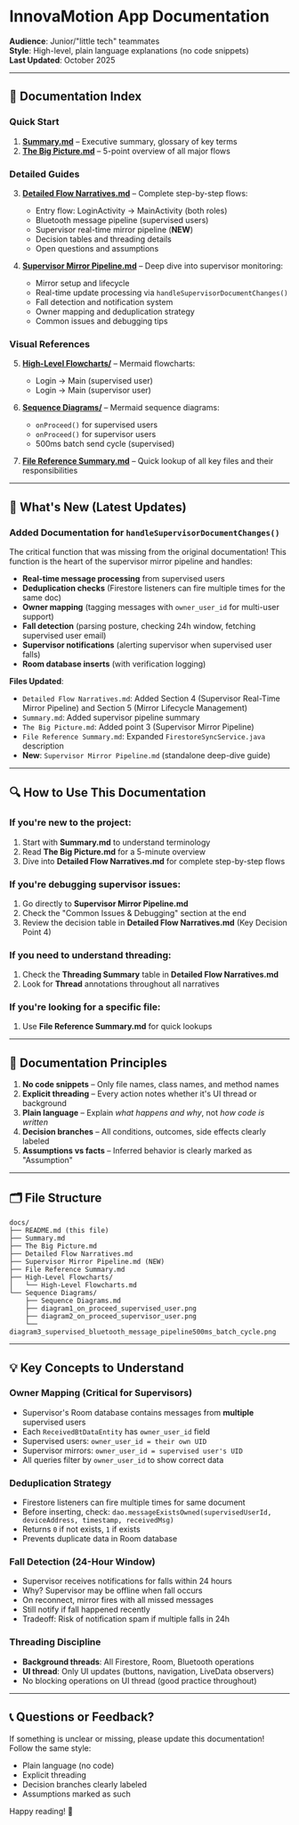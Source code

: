 # InnovaMotion App Documentation

**Audience**: Junior/"little tech" teammates  
**Style**: High-level, plain language explanations (no code snippets)  
**Last Updated**: October 2025

---

## 📑 Documentation Index

### Quick Start

1. **[Summary.md](Summary.md)** – Executive summary, glossary of key terms
2. **[The Big Picture.md](The%20Big%20Picture.md)** – 5-point overview of all major flows

### Detailed Guides

3. **[Detailed Flow Narratives.md](Detailed%20Flow%20Narratives.md)** – Complete step-by-step flows:
   - Entry flow: LoginActivity → MainActivity (both roles)
   - Bluetooth message pipeline (supervised users)
   - Supervisor real-time mirror pipeline (**NEW**)
   - Decision tables and threading details
   - Open questions and assumptions

4. **[Supervisor Mirror Pipeline.md](Supervisor%20Mirror%20Pipeline.md)** – Deep dive into supervisor monitoring:
   - Mirror setup and lifecycle
   - Real-time update processing via `handleSupervisorDocumentChanges()`
   - Fall detection and notification system
   - Owner mapping and deduplication strategy
   - Common issues and debugging tips

### Visual References

5. **[High-Level Flowcharts/](High-Level%20Flowcharts/)** – Mermaid flowcharts:
   - Login → Main (supervised user)
   - Login → Main (supervisor user)

6. **[Sequence Diagrams/](Sequence%20Diagrams/)** – Mermaid sequence diagrams:
   - `onProceed()` for supervised users
   - `onProceed()` for supervisor users
   - 500ms batch send cycle (supervised)

7. **[File Reference Summary.md](File%20Reference%20Summary.md)** – Quick lookup of all key files and their responsibilities

---

## 🎯 What's New (Latest Updates)

### Added Documentation for `handleSupervisorDocumentChanges()`

The critical function that was missing from the original documentation! This function is the heart of the supervisor mirror pipeline and handles:

- **Real-time message processing** from supervised users
- **Deduplication checks** (Firestore listeners can fire multiple times for the same doc)
- **Owner mapping** (tagging messages with `owner_user_id` for multi-user support)
- **Fall detection** (parsing posture, checking 24h window, fetching supervised user email)
- **Supervisor notifications** (alerting supervisor when supervised user falls)
- **Room database inserts** (with verification logging)

**Files Updated**:
- `Detailed Flow Narratives.md`: Added Section 4 (Supervisor Real-Time Mirror Pipeline) and Section 5 (Mirror Lifecycle Management)
- `Summary.md`: Added supervisor pipeline summary
- `The Big Picture.md`: Added point 3 (Supervisor Mirror Pipeline)
- `File Reference Summary.md`: Expanded `FirestoreSyncService.java` description
- **New**: `Supervisor Mirror Pipeline.md` (standalone deep-dive guide)

---

## 🔍 How to Use This Documentation

### If you're new to the project:
1. Start with **Summary.md** to understand terminology
2. Read **The Big Picture.md** for a 5-minute overview
3. Dive into **Detailed Flow Narratives.md** for complete step-by-step flows

### If you're debugging supervisor issues:
1. Go directly to **Supervisor Mirror Pipeline.md**
2. Check the "Common Issues & Debugging" section at the end
3. Review the decision table in **Detailed Flow Narratives.md** (Key Decision Point 4)

### If you need to understand threading:
1. Check the **Threading Summary** table in **Detailed Flow Narratives.md**
2. Look for **Thread** annotations throughout all narratives

### If you're looking for a specific file:
1. Use **File Reference Summary.md** for quick lookups

---

## 📐 Documentation Principles

1. **No code snippets** – Only file names, class names, and method names
2. **Explicit threading** – Every action notes whether it's UI thread or background
3. **Plain language** – Explain *what happens and why*, not *how code is written*
4. **Decision branches** – All conditions, outcomes, side effects clearly labeled
5. **Assumptions vs facts** – Inferred behavior is clearly marked as "Assumption"

---

## 🗂️ File Structure

```
docs/
├── README.md (this file)
├── Summary.md
├── The Big Picture.md
├── Detailed Flow Narratives.md
├── Supervisor Mirror Pipeline.md (NEW)
├── File Reference Summary.md
├── High-Level Flowcharts/
│   └── High-Level Flowcharts.md
└── Sequence Diagrams/
    ├── Sequence Diagrams.md
    ├── diagram1_on_proceed_supervised_user.png
    ├── diagram2_on_proceed_supervisor_user.png
    └── diagram3_supervised_bluetooth_message_pipeline500ms_batch_cycle.png
```

---

## 💡 Key Concepts to Understand

### Owner Mapping (Critical for Supervisors)
- Supervisor's Room database contains messages from **multiple** supervised users
- Each `ReceivedBtDataEntity` has `owner_user_id` field
- Supervised users: `owner_user_id = their own UID`
- Supervisor mirrors: `owner_user_id = supervised user's UID`
- All queries filter by `owner_user_id` to show correct data

### Deduplication Strategy
- Firestore listeners can fire multiple times for same document
- Before inserting, check: `dao.messageExistsOwned(supervisedUserId, deviceAddress, timestamp, receivedMsg)`
- Returns `0` if not exists, `1` if exists
- Prevents duplicate data in Room database

### Fall Detection (24-Hour Window)
- Supervisor receives notifications for falls within 24 hours
- Why? Supervisor may be offline when fall occurs
- On reconnect, mirror fires with all missed messages
- Still notify if fall happened recently
- Tradeoff: Risk of notification spam if multiple falls in 24h

### Threading Discipline
- **Background threads**: All Firestore, Room, Bluetooth operations
- **UI thread**: Only UI updates (buttons, navigation, LiveData observers)
- No blocking operations on UI thread (good practice throughout)

---

## 📞 Questions or Feedback?

If something is unclear or missing, please update this documentation! Follow the same style:
- Plain language (no code)
- Explicit threading
- Decision branches clearly labeled
- Assumptions marked as such

Happy reading! 📖

